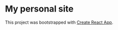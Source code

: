 # My personal site

This project was bootstrapped with [Create React App](https://github.com/facebook/create-react-app).
